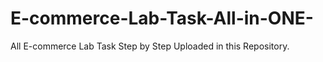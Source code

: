 # E-commerce-Lab-Task-All-in-ONE-
All E-commerce Lab Task Step by Step Uploaded in this Repository.
